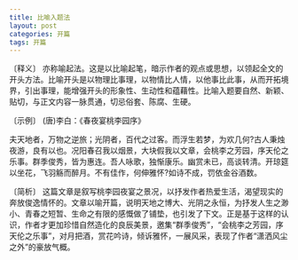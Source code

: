 ```yaml
---
title: 比喻入题法
layout: post
categories: 开篇
tags: 开篇
---
```


〔释义〕 亦称喻起法。这是以比喻起笔，暗示作者的观点或思想，以领起全文的开头方法。比喻开头是以物理比事理，以物情比人情，以他事比此事，从而开拓境界，引出事理，能增强开头的形象性、生动性和蕴藉性。比喻入题要自然、新颖、贴切，与正文内容一脉贯通，切忌俗套、陈腐、生硬。

〔示例〕 (唐)李白：《春夜宴桃李园序》

夫天地者，万物之逆旅；光阴者，百代之过客。而浮生若梦，为欢几何?古人秉烛夜游，良有以也。况阳春召我以烟景，大块假我以文章，会桃李之芳园，序天伦之乐事。群季俊秀，皆为惠连。吾人咏歌，独惭康乐。幽赏未已，高谈转清。开琼筵以坐花，飞羽觞而醉月。不有佳作，何伸雅怀?如诗不成，罚依金谷酒数。

〔简析〕 这篇文章是叙写桃李园夜宴之景况，以抒发作者热爱生活，渴望现实的奔放俊逸情怀的。文章以喻开篇，说明天地之博大、光阴之永恒，为抒发人生之渺小、青春之短暂、生命之有限的感慨做了铺垫，也引发了下文。正是基于这样的认识，作者才更加珍惜自然造化的良辰美景，邀集“群季俊秀”，“会桃李之芳园，序天伦之乐事”，对月把酒，赏花吟诗，倾诉雅怀，一展风采，表现了作者“潇洒风尘之外”的豪放气概。 